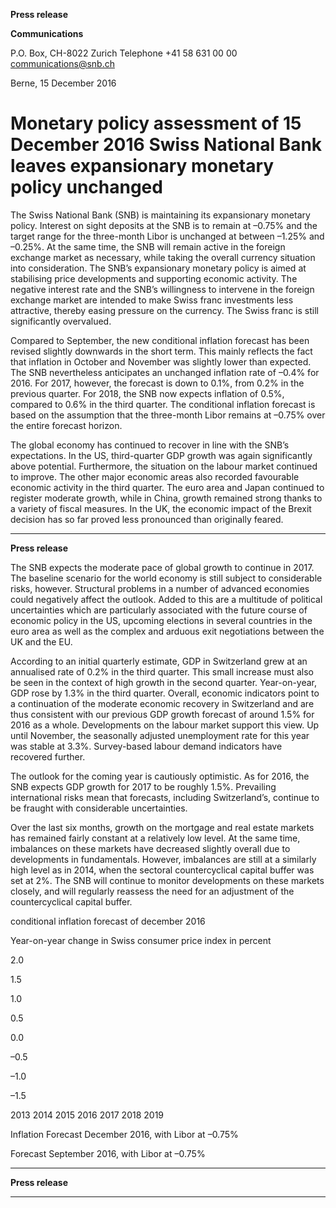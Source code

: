 **Press release**

**Communications**

P.O. Box, CH-8022 Zurich
Telephone +41 58 631 00 00
communications@snb.ch

Berne, 15 December 2016

# Monetary policy assessment of 15 December 2016 Swiss National Bank leaves expansionary monetary policy unchanged

The Swiss National Bank (SNB) is maintaining its expansionary monetary policy. Interest on
sight deposits at the SNB is to remain at –0.75% and the target range for the three-month
Libor is unchanged at between –1.25% and –0.25%. At the same time, the SNB will remain
active in the foreign exchange market as necessary, while taking the overall currency situation
into consideration. The SNB’s expansionary monetary policy is aimed at stabilising price
developments and supporting economic activity. The negative interest rate and the SNB’s
willingness to intervene in the foreign exchange market are intended to make Swiss franc
investments less attractive, thereby easing pressure on the currency. The Swiss franc is still
significantly overvalued.

Compared to September, the new conditional inflation forecast has been revised slightly
downwards in the short term. This mainly reflects the fact that inflation in October and
November was slightly lower than expected. The SNB nevertheless anticipates an unchanged
inflation rate of –0.4% for 2016. For 2017, however, the forecast is down to 0.1%, from 0.2%
in the previous quarter. For 2018, the SNB now expects inflation of 0.5%, compared to 0.6%
in the third quarter. The conditional inflation forecast is based on the assumption that the
three-month Libor remains at –0.75% over the entire forecast horizon.

The global economy has continued to recover in line with the SNB’s expectations. In the US,
third-quarter GDP growth was again significantly above potential. Furthermore, the situation
on the labour market continued to improve. The other major economic areas also recorded
favourable economic activity in the third quarter. The euro area and Japan continued to
register moderate growth, while in China, growth remained strong thanks to a variety of fiscal
measures. In the UK, the economic impact of the Brexit decision has so far proved less
pronounced than originally feared.


-----

**Press release**

The SNB expects the moderate pace of global growth to continue in 2017. The baseline
scenario for the world economy is still subject to considerable risks, however. Structural
problems in a number of advanced economies could negatively affect the outlook. Added to
this are a multitude of political uncertainties which are particularly associated with the future
course of economic policy in the US, upcoming elections in several countries in the euro area
as well as the complex and arduous exit negotiations between the UK and the EU.

According to an initial quarterly estimate, GDP in Switzerland grew at an annualised rate of
0.2% in the third quarter. This small increase must also be seen in the context of high growth
in the second quarter. Year-on-year, GDP rose by 1.3% in the third quarter. Overall, economic
indicators point to a continuation of the moderate economic recovery in Switzerland and are
thus consistent with our previous GDP growth forecast of around 1.5% for 2016 as a whole.
Developments on the labour market support this view. Up until November, the seasonally
adjusted unemployment rate for this year was stable at 3.3%. Survey-based labour demand
indicators have recovered further.

The outlook for the coming year is cautiously optimistic. As for 2016, the SNB expects
GDP growth for 2017 to be roughly 1.5%. Prevailing international risks mean that forecasts,
including Switzerland’s, continue to be fraught with considerable uncertainties.

Over the last six months, growth on the mortgage and real estate markets has remained fairly
constant at a relatively low level. At the same time, imbalances on these markets have
decreased slightly overall due to developments in fundamentals. However, imbalances are still
at a similarly high level as in 2014, when the sectoral countercyclical capital buffer was set at
2%. The SNB will continue to monitor developments on these markets closely, and will
regularly reassess the need for an adjustment of the countercyclical capital buffer.

conditional inflation forecast of december 2016

Year-on-year change in Swiss consumer price index in percent

2.0

1.5

1.0

0.5

0.0

–0.5

–1.0

–1.5

2013 2014 2015 2016 2017 2018 2019


Inflation Forecast December 2016,
with Libor at –0.75%


Forecast September 2016,
with Libor at –0.75%


-----

**Press release**


-----

